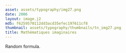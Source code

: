 ```yaml
---
asset: assets/typography/img27.png
date: 2006
layout: image.j2
md5: f6259570112dd3acd35efec197611cf8
thumbnail: assets/typography/thumbnails/tn_img27.png
title: Mathématiques imaginaires
---
```


Random formula.
